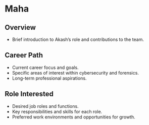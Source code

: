 # Maha

## Overview
- Brief introduction to Akash’s role and contributions to the team.

## Career Path
- Current career focus and goals.
- Specific areas of interest within cybersecurity and forensics.
- Long-term professional aspirations.

## Role Interested
- Desired job roles and functions.
- Key responsibilities and skills for each role.
- Preferred work environments and opportunities for growth.
